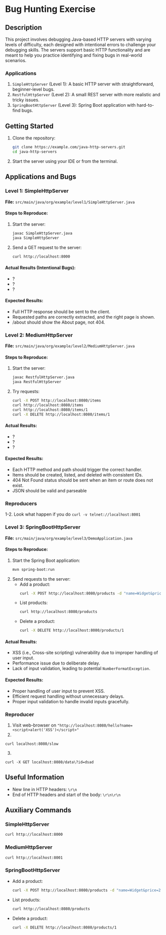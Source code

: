 # Bug Hunting Exercise

## Description
This project involves debugging Java-based HTTP servers with varying levels of difficulty, each designed with intentional errors to challenge your debugging skills. 
The servers support basic HTTP functionality and are meant to help you practice identifying and fixing bugs in real-world scenarios.

### Applications
1. `SimpleHttpServer` (Level 1): A basic HTTP server with straightforward, beginner-level bugs.
2. `RestfulHttpServer` (Level 2): A small REST server with more realistic and tricky issues.
3. `SpringBootHttpServer` (Level 3): Spring Boot application with hard-to-find bugs.

## Getting Started
1. Clone the repository:
   ```bash
   git clone https://example.com/java-http-servers.git
   cd java-http-servers
   ```
2. Start the server using your IDE or from the terminal.

## Applications and Bugs

### Level 1: SimpleHttpServer
**File:** `src/main/java/org/example/level1/SimpleHttpServer.java`

#### Steps to Reproduce:
1. Start the server:
   ```bash
   javac SimpleHttpServer.java
   java SimpleHttpServer
   ```
2. Send a GET request to the server:
   ```bash
   curl http://localhost:8000
   ```

#### Actual Results (Intentional Bugs):
- ?
- ?
- ?

#### Expected Results:
- Full HTTP response should be sent to the client.
- Requested paths are correctly extracted, and the right page is shown.
- /about should show the About page, not 404.


### Level 2: MediumHttpServer
**File:** `src/main/java/org/example/level2/MediumHttpServer.java`

#### Steps to Reproduce:
1. Start the server:
   ```bash
   javac RestfulHttpServer.java
   java RestfulHttpServer
   ```
2. Try requests:
    ```bash
    curl -X POST http://localhost:8080/items
    curl http://localhost:8080/items
    curl http://localhost:8080/items/1
    curl -X DELETE http://localhost:8080/items/1
    ```
     
#### Actual Results:
- ?
- ?
- ?

#### Expected Results:
- Each HTTP method and path should trigger the correct handler.
- Items should be created, listed, and deleted with consistent IDs.
- 404 Not Found status should be sent when an item or route does not exist.
- JSON should be valid and parseable

### Reproducers 
1-2. Look what happen if you do `curl -v telnet://localhost:8001`

### Level 3: SpringBootHttpServer
**File:** `src/main/java/org/example/level3/DemoApplication.java`

#### Steps to Reproduce:
1. Start the Spring Boot application:
   ```bash
   mvn spring-boot:run
   ```
2. Send requests to the server:
   - Add a product:
     ```bash
     curl -X POST http://localhost:8080/products -d "name=Widget&price=25"
     ```
   - List products:
     ```bash
     curl http://localhost:8080/products
     ```
   - Delete a product:
     ```bash
     curl -X DELETE http://localhost:8080/products/1
     ```

#### Actual Results:
- XSS (i.e., Cross-site scripting) vulnerability due to improper handling of user input.
- Performance issue due to deliberate delay.
- Lack of input validation, leading to potential `NumberFormatException`.

#### Expected Results:
- Proper handling of user input to prevent XSS.
- Efficient request handling without unnecessary delays.
- Proper input validation to handle invalid inputs gracefully.

### Reproducer

1. Visit web-browser on `"http://localhost:8080/hello?name=<script>alert('XSS')</script>"`
2.
```
curl localhost:8080/slow
```
3.
```
curl -X GET localhost:8080/data\?id=dsad
```

## Useful Information

- New line in HTTP headers: `\r\n`
- End of HTTP headers and start of the body: `\r\n\r\n`

## Auxiliary Commands

### SimpleHttpServer
```bash
curl http://localhost:8000
```

### MediumHttpServer
```bash
curl http://localhost:8001
```

### SpringBootHttpServer
- Add a product:
  ```bash
  curl -X POST http://localhost:8080/products -d "name=Widget&price=25"
  ```
- List products:
  ```bash
  curl http://localhost:8080/products
  ```
- Delete a product:
  ```bash
  curl -X DELETE http://localhost:8080/products/1
  ```

